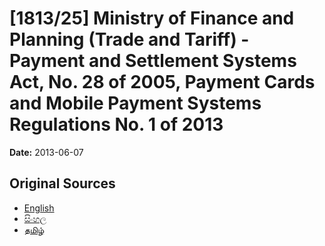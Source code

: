 # [1813/25] Ministry of Finance and Planning (Trade and Tariff) - Payment and Settlement Systems Act, No. 28 of 2005, Payment Cards and Mobile Payment Systems Regulations No. 1 of 2013

**Date:** 2013-06-07

## Original Sources

- [English](https://documents.gov.lk/view/extra-gazettes/2013/6/1813-25_E.pdf)
- [සිංහල](https://documents.gov.lk/view/extra-gazettes/2013/6/1813-25_S.pdf)
- [தமிழ்](https://documents.gov.lk/view/extra-gazettes/2013/6/1813-25_T.pdf)
